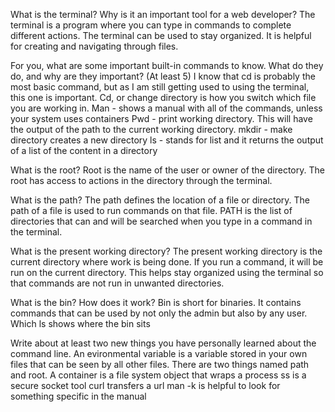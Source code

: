 What is the terminal? Why is it an important tool for a web developer?
The terminal is a program where you can type in commands to complete different actions. The terminal can be used to stay organized.
It is helpful for creating and navigating through files.

For you, what are some important built-in commands to know. What do they do, and why are they important? (At least 5)
I know that cd is probably the most basic command, but as I am still getting used to using the terminal, this one is important. Cd, or change directory is how you switch which file you are working in.
Man - shows a manual with all of the commands, unless your system uses containers
Pwd - print working directory. This will have the output of the path to the current working directory.
mkdir - make directory creates a new directory
ls - stands for list and it returns the output of a list of the content in a directory

What is the root?
Root is the name of the user or owner of the directory. The root has access to actions in the directory through the terminal. 

What is the path?
The path defines the location of a file or directory. The path of a file is used to run commands on that file. 
PATH is the list of directories that can and will be searched when you type in a command in the terminal. 

What is the present working directory?
The present working directory is the current directory where work is being done. If you run a command, it will be run on the current directory.
This helps stay organized using the terminal so that commands are not run in unwanted directories.

What is the bin? How does it work?
Bin is short for binaries. It contains commands that can be used by not only the admin but also by any user. 
Which ls shows where the bin sits

Write about at least two new things you have personally learned about the command line.
An evironmental variable is a variable stored in your own files that can be seen by all other files. 
There are two things named path and root. 
A container is a file system object that wraps a process
ss is a secure socket tool
curl transfers a url
man -k is helpful to look for something specific in the manual
